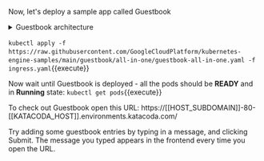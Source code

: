 Now, let's deploy a sample app called Guestbook

<details><summary>Guestbook architecture</summary>
<p>
![Guestbook app architecture diagram](./assets/guestbook_2.png)
</p>
</details>

`kubectl apply -f https://raw.githubusercontent.com/GoogleCloudPlatform/kubernetes-engine-samples/main/guestbook/all-in-one/guestbook-all-in-one.yaml -f ingress.yaml`{{execute}}

Now wait until Guestbook is deployed - all the pods should be **READY** and in **Running** state: `kubectl get pods`{{execute}}

To check out Guestbook open this URL: https://[[HOST_SUBDOMAIN]]-80-[[KATACODA_HOST]].environments.katacoda.com/

Try adding some guestbook entries by typing in a message, and clicking Submit. The message you typed appears in the frontend every time you open the URL.

